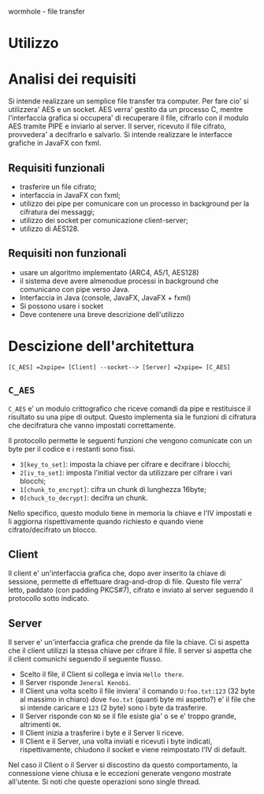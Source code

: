 wormhole - file transfer

# Utilizzo

# Analisi dei requisiti

Si intende realizzare un semplice file transfer tra computer.
Per fare cio' si utilizzera' AES e un socket.
AES verra' gestito da un processo C, mentre l'interfaccia grafica si occupera' di recuperare il file, cifrarlo con il modulo AES tramite PIPE e inviarlo al server.
Il server, ricevuto il file cifrato, provvedera' a decifrarlo e salvarlo.
Si intende realizzare le interfacce grafiche in JavaFX con fxml.

## Requisiti funzionali

- trasferire un file cifrato;
- interfaccia in JavaFX con fxml;
- utilizzo dei pipe per comunicare con un processo in background per la cifratura dei messaggi;
- utilizzo dei socket per comunicazione client-server;
- utilizzo di AES128.

## Requisiti non funzionali

- usare un algoritmo implementato (ARC4, A5/1, AES128)
- il sistema deve avere almenodue processi in background che comunicano con pipe verso Java.
- Interfaccia in Java (console, JavaFX, JavaFX + fxml)
- Si possono usare i socket
- Deve contenere una breve descrizione dell'utilizzo

# Descizione dell'architettura

```
[C_AES] =2xpipe= [Client] --socket--> [Server] =2xpipe= [C_AES]
```

## `C_AES`

`C_AES` e' un modulo crittografico che riceve comandi da pipe e restituisce il risultato su una pipe di output.
Questo implementa sia le funzioni di cifratura che decifratura che vanno impostati correttamente.

Il protocollo permette le seguenti funzioni che vengono comunicate con un byte per il codice e i restanti sono fissi.
- `3[key_to_set]`: imposta la chiave per cifrare e decifrare i blocchi;
- `2[iv_to_set]`: imposta l'initial vector da utilizzare per cifrare i vari blocchi;
- `1[chunk_to_encrypt]`: cifra un chunk di lunghezza 16byte;
- `0[chuck_to_decrypt]`: decifra un chunk.

Nello specifico, questo modulo tiene in memoria la chiave e l'IV impostati e li aggiorna rispettivamente quando richiesto e quando viene cifrato/decifrato un blocco.

## Client

Il client e' un'interfaccia grafica che, dopo aver inserito la chiave di sessione, permette di effettuare drag-and-drop di file.
Questo file verra' letto, paddato (con padding PKCS#7), cifrato e inviato al server seguendo il protocollo sotto indicato.

## Server

Il server e' un'interfaccia grafica che prende da file la chiave.
Ci si aspetta che il client utilizzi la stessa chiave per cifrare il file.
Il server si aspetta che il client comunichi seguendo il seguente flusso.

- Scelto il file, il Client si collega e invia `Hello there`.
- Il Server risponde `Jeneral Kenobi`.
- Il Client una volta scelto il file inviera' il comando `U:foo.txt:123` (32 byte al massimo in chiaro) dove `foo.txt` (quanti byte mi aspetto?) e' il file che si intende caricare e `123` (2 byte) sono i byte da trasferire.
- Il Server risponde con `NO` se il file esiste gia' o se e' troppo grande, altrimenti `OK`.
- Il Client inizia a trasferire i byte e il Server li riceve.
- Il Client e il Server, una volta inviati e ricevuti i byte indicati, rispettivamente, chiudono il socket e viene reimpostato l'IV di default.

Nel caso il Client o il Server si discostino da questo comportamento, la connessione viene chiusa e le eccezioni generate vengono mostrate all'utente.
Si noti che queste operazioni sono single thread.
